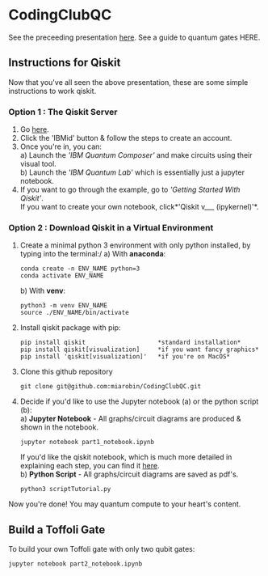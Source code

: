 # CodingClubQC
See the preceeding presentation [here](https://github.com/miarobin/CodingClubQC/blob/main/VeryBasicQuantumComputing.pdf).
See a guide to quantum gates HERE.

## Instructions for Qiskit
Now that you've all seen the above presentation, these are some simple instructions to work qiskit. 

### Option 1 : The Qiskit Server
1. Go [here](https://quantum-computing.ibm.com/).
2. Click the 'IBMid' button & follow the steps to create an account.
3. Once you're in, you can:   
    a) Launch the *'IBM Quantum Composer'* and make circuits using their visual tool.\
    b) Launch the *'IBM Quantum Lab'* which is essentially just a jupyter notebook.
4. If you want to go through the example, go to *'Getting Started With Qiskit'*.\
   If you want to create your own notebook, click*'Qiskit v___ (ipykernel)'*. 

### Option 2 : Download Qiskit in a Virtual Environment
1. Create a minimal python 3 environment with only python installed, by typing into the terminal:/
    a) With **anaconda**:
    ```
    conda create -n ENV_NAME python=3
    conda activate ENV_NAME
    ```
    b) With **venv**:
    ```
    python3 -m venv ENV_NAME
    source ./ENV_NAME/bin/activate
    ```
2. Install qiskit package with pip:
    ```
    pip install qiskit                    *standard installation*
    pip install qiskit[visualization]     *if you want fancy graphics*
    pip install 'qiskit[visualization]'   *if you're on MacOS*
    ```
3. Clone this github repository 
    ```
    git clone git@github.com:miarobin/CodingClubQC.git
    ```
4. Decide if you'd like to use the Jupyter notebook (a) or the python script (b):\
   a) **Jupyter Notebook** - All graphs/circuit diagrams are produced & shown in the notebook.
   ```
   jupyter notebook part1_notebook.ipynb
   ```
   If you'd like the qiskit notebook, which is much more detailed in explaining each step, you can find it [here](https://github.com/Qiskit/qiskit-tutorials/blob/master/tutorials/circuits/1_getting_started_with_qiskit.ipynb).\
   b) **Python Script** - All graphs/circuit diagrams are saved as pdf's.
   ```
   python3 scriptTutorial.py
   ```

Now you're done! You may quantum compute to your heart's content. 


## Build a Toffoli Gate
To build your own Toffoli gate with only two qubit gates:
```
jupyter notebook part2_notebook.ipynb
```
